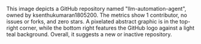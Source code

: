 This image depicts a GitHub repository named "llm-automation-agent", owned by ksenthukumaran1805200. The metrics show 1 contributor, no issues or forks, and zero stars. A pixelated abstract graphic is in the top-right corner, while the bottom right features the GitHub logo against a light teal background. Overall, it suggests a new or inactive repository.